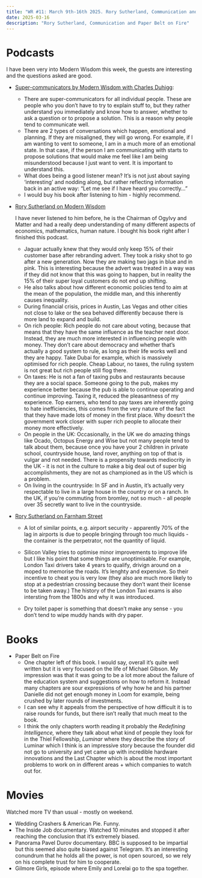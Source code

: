 ```yaml
---
title: "WR #11: March 9th-16th 2025. Rory Sutherland, Communication and Paper Belt on Fire"
date: 2025-03-16
description: "Rory Sutherland, Communication and Paper Belt on Fire"
---
```


# Podcasts

I have been very into Modern Wisdom this week, the guests are interesting and the questions asked are good. 

- [Super-communicators by Modern Wisdom with Charles Duhigg](https://podcasts.apple.com/gb/podcast/modern-wisdom/id1347973549?i=1000696940727):
    - There are super-communicators for all individual people. These are people who you don’t have to try to explain stuff to, but they rather understand you immediately and know how to answer, whether to ask a question or to propose a solution. This is a reason why people tend to communicate well.
    - There are 2 types of conversations which happen, emotional and planning. If they are misaligned, they will go wrong. For example, if I am wanting to vent to someone, I am in a much more of an emotional state. In that case, if the person I am communicating with starts to propose solutions that would make me feel like I am being misunderstood because I just want to vent. It is important to understand this.
    - What does being a good listener mean? It’s is not just about saying ‘interesting’ and nodding along, but rather reflecting information back in an active way: “Let me see if I have heard you correctly…”
    - I would buy his book after listening to him - highly recommend.

- [Rory Sutherland on Modern Wisdom](https://podcasts.apple.com/gb/podcast/modern-wisdom/id1347973549?i=1000692951820)
    
    I have never listened to him before, he is the Chairman of Ogylvy and Matter and had a really deep understanding of many different aspects of economics, mathematics, human nature. I bought his book right after I finished this podcast. 
    
    - Jaguar actually knew that they would only keep 15% of their customer base after rebranding advert. They took a risky shot to go after a new generation. Now they are making two jags in blue and in pink. This is interesting because the advert was treated in a way was if they did not know that this was going to happen, but in reality the 15% of their super loyal customers do not end up shifting.
    - He also talks about how different economic policies tend to aim at the mean of the population, the middle man, and this inherently causes inequality.
    - During financial crisis, prices in Austin, Las Vegas and other cities not close to lake or the sea behaved differently because there is more land to expand and build.
    - On rich people: Rich people do not care about voting, because that means that they have the same influence as the teacher next door. Instead, they are much more interested in influencing people with money. They don’t care about democracy and whether that’s actually a good system to rule, as long as their life works well and they are happy. Take Dubai for example, which is massively optimised for rich people. Cheap Labour, no taxes, the ruling system is not great but rich people still flog there.
    - On taxes: He is not a fan of taxing pubs and restaurants because they are a social space. Someone going to the pub, makes my experience better because the pub is able to continue operating and continue improving. Taxing it, reduced the pleasantness of my experience. Top earners, who tend to pay taxes are inherently going to hate inefficiencies, this comes from the very nature of the fact that they have made lots of money in the first place. Why doesn’t the government work closer with super rich people to allocate their money more effectively.
    - On people in the UK: Occasionally, in the UK we do amazing things like Ocado, Octopus Energy and Wise but not many people tend to talk about them, because once you have your 2 children in private school, countryside house, land rover, anything on top of that is vulgar and not needed. There is a propensity towards mediocrity in the UK - it is not in the culture to make a big deal out of super big accomplishments, they are not as championed as in the US which is a problem.
    - On living in the countryside: In SF and in Austin, it’s actually very respectable to live in a large house in the country or on a ranch. In the UK, if you’re commuting from bromley, not so much - all people over 35 secretly want to live in the countryside.
- [Rory Sutherland on Farnham Street](https://podcasts.apple.com/gb/podcast/the-knowledge-project-with-shane-parrish/id990149481?i=1000385973550)
    - A lot of similar points, e.g. airport security - apparently 70% of the lag in airports is due to people bringing through too much liquids - the container is the perpetrator, not the quantity of liquid.
    - Silicon Valley tries to optimise minor improvements to improve life but I like his point that some things are unoptimisable. For example, London Taxi drivers take 4 years to qualify, drivign around on a moped to memorise the roads. It’s lenghty and expensive. So their incentive to cheat you is very low (they also are much more likely to stop at a pedestrian crossing because they don’t want their license to be taken away.) The history of the London Taxi exams is also intersting from the 1800s and why it was introduced. 

    - Dry toilet paper is something that doesn’t make any sense - you don’t tend to wipe muddy hands with dry paper.

# Books

- Paper Belt on Fire
    - One chapter left of this book. I would say, overall it’s quite well written but it is very focused on the life of Michael Gibson. My impression was that it was going to be a lot more about the failure of the education system and suggestions on how to reform it. Instead many chapters are sour expressions of why how he and his partner Danielle did not get enough money in Loom for example, being crushed by later rounds of investments.
    - I can see why it appeals from the perspective of how difficult it is to raise rounds for funds, but there isn’t really that much meat to the book.
    - I think the only chapters worth reading it probably the *Redefining Intelligence,* where they talk about what kind of people they look for in the Thiel Fellowship, *Luminar* where they describe the story of Luminar which I think is an impressive story because the founder did not go to university and yet came up with incredible hardware innovations and the Last Chapter which is about the most important problems to work on in different areas + which companies to watch  out for.

# Movies

Watched more TV than usual - mostly on weekend. 
- Wedding Crashers & American Pie. Funny.
- The Inside Job documentary. Watched 10 minutes and stopped it after reaching the conclusion that it’s extremely biased.
- Panorama Pavel Durov documentary. BBC is supposed to be impartial but this seemed also quite biased against Telegram. It’s an interesting conundrum that he holds all the power, is not open sourced, so we rely on his complete trust for him to cooperate.
- Gilmore Girls, episode where Emily and Lorelai go to the spa together. 

